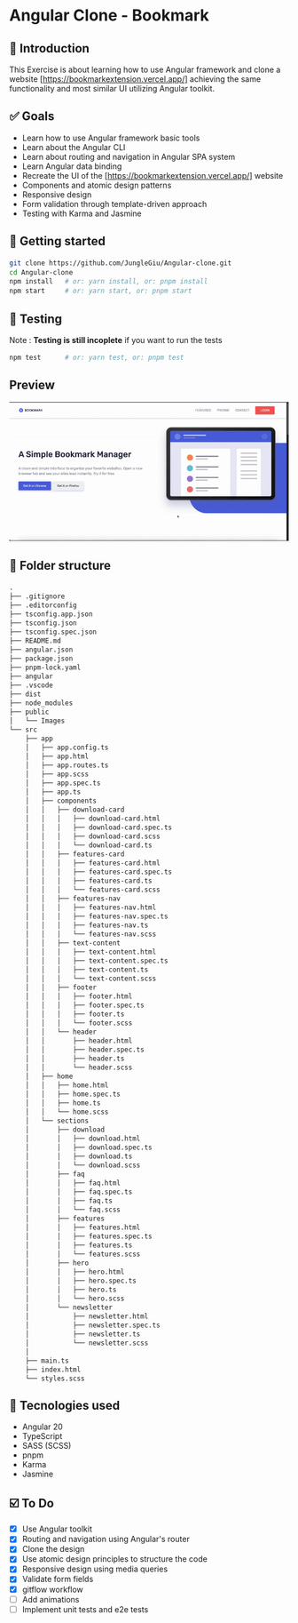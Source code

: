 # Angular Clone - Bookmark

## 📓 Introduction
This Exercise is about learning how to use Angular framework and clone a website [https://bookmarkextension.vercel.app/] achieving the same functionality and most similar UI utilizing Angular toolkit.

## ✅ Goals

* Learn how to use Angular framework basic tools
* Learn about the Angular CLI
* Learn about routing and navigation in Angular SPA system
* Learn Angular data binding
* Recreate the UI of the [https://bookmarkextension.vercel.app/] website
* Components and atomic design patterns
* Responsive design
* Form validation through template-driven approach
* Testing with Karma and Jasmine

## 🚀 Getting started

```sh
git clone https://github.com/JungleGiu/Angular-clone.git
cd Angular-clone
npm install   # or: yarn install, or: pnpm install
npm start     # or: yarn start, or: pnpm start
```

## 🧪 Testing
Note : **Testing is still incoplete**
if you want to run the tests
```sh
npm test      # or: yarn test, or: pnpm test
```

## Preview
![alt-text](./public/angular-clone.gif)


## 📁 Folder structure
```
.
├── .gitignore
├── .editorconfig
├── tsconfig.app.json
├── tsconfig.json
├── tsconfig.spec.json
├── README.md
├── angular.json
├── package.json
├── pnpm-lock.yaml
├── angular
├── .vscode
├── dist
├── node_modules
├── public
│   └── Images
└── src
    ├── app
    │   ├── app.config.ts
    │   ├── app.html
    │   ├── app.routes.ts
    │   ├── app.scss
    │   ├── app.spec.ts
    │   ├── app.ts
    │   ├── components
    │   │   ├── download-card
    │   │   │   ├── download-card.html
    │   │   │   ├── download-card.spec.ts
    │   │   │   ├── download-card.scss
    │   │   │   └── download-card.ts
    │   │   ├── features-card
    │   │   │   ├── features-card.html
    │   │   │   ├── features-card.spec.ts
    │   │   │   ├── features-card.ts
    │   │   │   └── features-card.scss
    │   │   ├── features-nav
    │   │   │   ├── features-nav.html
    │   │   │   ├── features-nav.spec.ts
    │   │   │   ├── features-nav.ts
    │   │   │   └── features-nav.scss
    │   │   ├── text-content
    │   │   │   ├── text-content.html
    │   │   │   ├── text-content.spec.ts
    │   │   │   ├── text-content.ts
    │   │   │   └── text-content.scss  
    │   │   ├── footer
    │   │   │   ├── footer.html
    │   │   │   ├── footer.spec.ts
    │   │   │   ├── footer.ts 
    │   │   │   └── footer.scss
    │   │   └── header
    │   │       ├── header.html
    │   │       ├── header.spec.ts       
    │   │       ├── header.ts
    │   │       └── header.scss
    │   ├── home
    │   │   ├── home.html
    │   │   ├── home.spec.ts
    │   │   ├── home.ts
    │   │   └── home.scss
    │   └── sections
    │       ├── download
    │       │   ├── download.html
    │       │   ├── download.spec.ts
    │       │   ├── download.ts
    │       │   └── download.scss
    │       ├── faq
    │       │   ├── faq.html
    │       │   ├── faq.spec.ts
    │       │   ├── faq.ts
    │       │   └── faq.scss
    │       ├── features
    │       │   ├── features.html
    │       │   ├── features.spec.ts
    │       │   ├── features.ts
    │       │   └── features.scss
    │       ├── hero
    │       │   ├── hero.html
    │       │   ├── hero.spec.ts
    │       │   ├── hero.ts
    │       │   └── hero.scss
    │       └── newsletter
    │           ├── newsletter.html
    │           ├── newsletter.spec.ts
    │           ├── newsletter.ts
    │           └── newsletter.scss
    │       
    ├── main.ts
    ├── index.html
    └── styles.scss 

```

## 🧰 Tecnologies used
- Angular 20
- TypeScript
- SASS (SCSS)
- pnpm
- Karma
- Jasmine

## ☑️ To Do
- [X] Use Angular toolkit
- [X] Routing and navigation using Angular's router
- [X] Clone the design
- [X] Use atomic design principles to structure the code
- [X] Responsive design using media queries
- [X] Validate form fields
- [X] gitflow workflow
- [ ] Add animations
- [ ] Implement unit tests and e2e tests